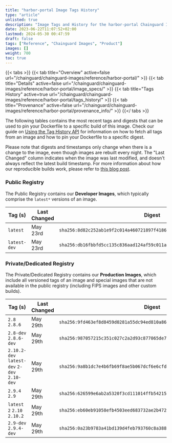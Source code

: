 ```yaml
---
title: "harbor-portal Image Tags History"
type: "article"
unlisted: true
description: "Image Tags and History for the harbor-portal Chainguard Image"
date: 2023-06-22T11:07:52+02:00
lastmod: 2024-05-30 00:47:59
draft: false
tags: ["Reference", "Chainguard Images", "Product"]
images: []
weight: 700
toc: true
---
```


{{< tabs >}}
{{< tab title="Overview" active=false url="/chainguard/chainguard-images/reference/harbor-portal/" >}}
{{< tab title="Details" active=false url="/chainguard/chainguard-images/reference/harbor-portal/image_specs/" >}}
{{< tab title="Tags History" active=true url="/chainguard/chainguard-images/reference/harbor-portal/tags_history/" >}}
{{< tab title="Provenance" active=false url="/chainguard/chainguard-images/reference/harbor-portal/provenance_info/" >}}
{{</ tabs >}}

The following tables contains the most recent tags and digests that can be used to pin your Dockerfile to a specific build of this image. Check our guide on [Using the Tag History API](/chainguard/chainguard-images/using-the-tag-history-api/) for information on how to fetch all tags from an image and how to pin your Dockerfile to a specific digest.

Please note that digests and timestamps only change when there is a change to the image, even though images are rebuilt every night. The "Last Changed" column indicates when the image was last modified, and doesn't always reflect the latest build timestamp. For more information about how our reproducible builds work, please refer to [this blog post](https://www.chainguard.dev/unchained/reproducing-chainguards-reproducible-image-builds).

### Public Registry
The Public Registry contains our **Developer Images**, which typically comprise the `latest*` versions of an image.

| Tag (s)       | Last Changed | Digest                                                                    |
|---------------|--------------|---------------------------------------------------------------------------|
|  `latest`     | May 23rd     | `sha256:8d82c252ab1e9f2c014a460721897f4186ed620f6fc381bd07c046207e276b75` |
|  `latest-dev` | May 23rd     | `sha256:db16fbbfd5cc135c836aad124af59c011a003081d83220cce68264c1eb1e98e4` |


### Private/Dedicated Registry
The Private/Dedicated Registry contains our **Production Images**, which include all versioned tags of an image and special images that are not available in the public registry (including FIPS images and other custom builds).

| Tag (s)                                       | Last Changed | Digest                                                                    |
|-----------------------------------------------|--------------|---------------------------------------------------------------------------|
|  `2.8` `2.8.6`                                | May 29th     | `sha256:9fd463ef8d8459d0281a55dc94ed810a86f609b65584f61ed939ad937f8620ea` |
|  `2.8-dev` `2.8.6-dev`                        | May 29th     | `sha256:987057215c351c027c2a2d93c877065de70bf360269246cf7de174e3510e72a8` |
|  `2.10.2-dev` `latest-dev` `2-dev` `2.10-dev` | May 29th     | `sha256:9a8b1dc7e4b6fb69f8ae5b067dcf6e6cfd5c9e40ec3eacd052044f9d4e9684fa` |
|  `2.9.4` `2.9`                                | May 29th     | `sha256:626599e6ab2a5320f3cd111014ffb54215308c9e1fbfa285dde46903906d0327` |
|  `latest` `2` `2.10` `2.10.2`                 | May 29th     | `sha256:eb60eb91058efb4503eed683732ae2b472ba9edc6b84f23f534fc06923cc48db` |
|  `2.9-dev` `2.9.4-dev`                        | May 29th     | `sha256:0a23b9783a41bd139d4feb793760c8a3881243df9daa2ac0a0dcb23c770addcc` |

